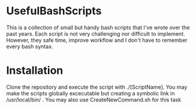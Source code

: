 # UsefulBashScripts
This is a collection of small but handy bash scripts that I've wrote over the past years.
Each script is not very challenging nor difficult to implement. However, they safe time, improve workflow
and I don't have to remember every bash syntax.

# Installation
Clone the repository and execute the script with ./[ScriptName]. You may make the scripts globally excecutable
but creating a symbolic link in /usr/local/bin/ . You may also use CreateNewCommand.sh for this task 

